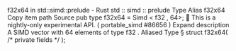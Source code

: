 f32x64 in std::simd::prelude - Rust
std
::
simd
::
prelude
Type Alias
f32x64
Copy item path
Source
pub type f32x64 =
Simd
<
f32
, 64>;
🔬
This is a nightly-only experimental API. (
portable_simd
#86656
)
Expand description
A SIMD vector with 64 elements of type
f32
.
Aliased Type
§
struct f32x64(
/* private fields */
);